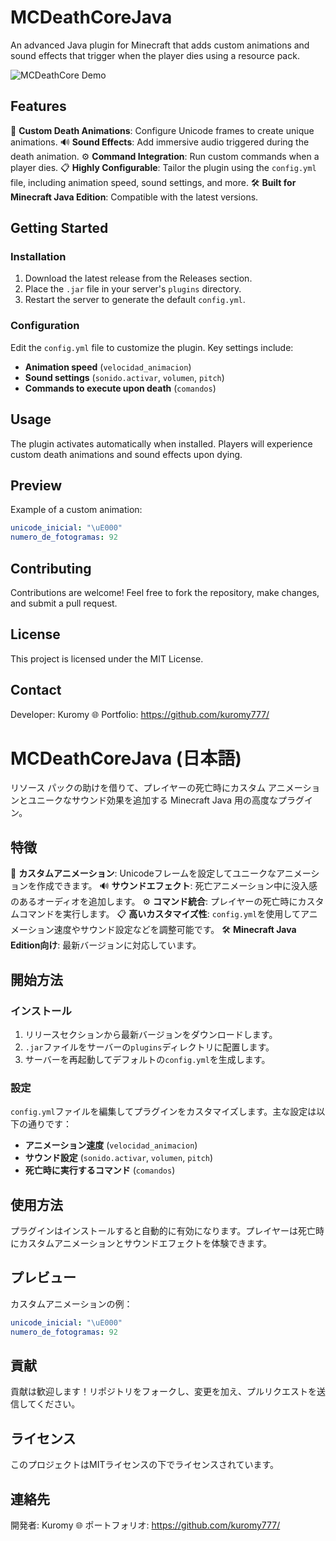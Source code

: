 # MCDeathCoreJava

An advanced Java plugin for Minecraft that adds custom animations and sound effects that trigger when the player dies using a resource pack.


![MCDeathCore Demo](https://kurojs.github.io/AssetHub/mcdeath.gif)

## Features

🎨 **Custom Death Animations**: Configure Unicode frames to create unique animations.
🔊 **Sound Effects**: Add immersive audio triggered during the death animation.
⚙️ **Command Integration**: Run custom commands when a player dies.
📋 **Highly Configurable**: Tailor the plugin using the `config.yml` file, including animation speed, sound settings, and more.
🛠️ **Built for Minecraft Java Edition**: Compatible with the latest versions.

## Getting Started

### Installation
1. Download the latest release from the Releases section.
2. Place the `.jar` file in your server's `plugins` directory.
3. Restart the server to generate the default `config.yml`.

### Configuration
Edit the `config.yml` file to customize the plugin. Key settings include:

- **Animation speed** (`velocidad_animacion`)
- **Sound settings** (`sonido.activar`, `volumen`, `pitch`)
- **Commands to execute upon death** (`comandos`)

## Usage
The plugin activates automatically when installed. Players will experience custom death animations and sound effects upon dying.

## Preview
Example of a custom animation:

```yml
unicode_inicial: "\uE000"
numero_de_fotogramas: 92
```

## Contributing
Contributions are welcome! Feel free to fork the repository, make changes, and submit a pull request.

## License
This project is licensed under the MIT License.

## Contact
Developer: Kuromy
🌐 Portfolio: https://github.com/kuromy777/

# MCDeathCoreJava (日本語)

リソース パックの助けを借りて、プレイヤーの死亡時にカスタム アニメーションとユニークなサウンド効果を追加する Minecraft Java 用の高度なプラグイン。

## 特徴

🎨 **カスタムアニメーション**: Unicodeフレームを設定してユニークなアニメーションを作成できます。
🔊 **サウンドエフェクト**: 死亡アニメーション中に没入感のあるオーディオを追加します。
⚙️ **コマンド統合**: プレイヤーの死亡時にカスタムコマンドを実行します。
📋 **高いカスタマイズ性**: `config.yml`を使用してアニメーション速度やサウンド設定などを調整可能です。
🛠️ **Minecraft Java Edition向け**: 最新バージョンに対応しています。

## 開始方法

### インストール
1. リリースセクションから最新バージョンをダウンロードします。
2. `.jar`ファイルをサーバーの`plugins`ディレクトリに配置します。
3. サーバーを再起動してデフォルトの`config.yml`を生成します。

### 設定
`config.yml`ファイルを編集してプラグインをカスタマイズします。主な設定は以下の通りです：

- **アニメーション速度** (`velocidad_animacion`)
- **サウンド設定** (`sonido.activar`, `volumen`, `pitch`)
- **死亡時に実行するコマンド** (`comandos`)

## 使用方法
プラグインはインストールすると自動的に有効になります。プレイヤーは死亡時にカスタムアニメーションとサウンドエフェクトを体験できます。

## プレビュー
カスタムアニメーションの例：

```yml
unicode_inicial: "\uE000"
numero_de_fotogramas: 92
```

## 貢献
貢献は歓迎します！リポジトリをフォークし、変更を加え、プルリクエストを送信してください。

## ライセンス
このプロジェクトはMITライセンスの下でライセンスされています。

## 連絡先
開発者: Kuromy
🌐 ポートフォリオ: https://github.com/kuromy777/


